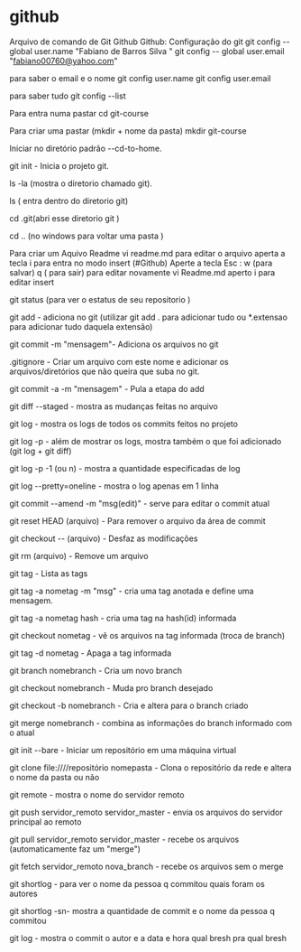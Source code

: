 # github

Arquivo de comando de Git Github
Github:
Configuração do git 
git config --global user.name "Fabiano de Barros Silva "
git config -- global user.email "fabiano00760@yahoo.com"

para saber o email e o nome 
git config user.name 
git config user.email

para saber tudo 
git config --list

Para entra numa pastar 
cd git-course

Para criar uma pastar (mkdir + nome da pasta)
mkdir git-course

Iniciar no diretório padrão --cd-to-home.

git init - Inicia o projeto git.

ls -la (mostra o diretorio chamado git).

ls ( entra dentro do diretorio git)

cd .git(abri esse diretorio git )

cd .. (no windows para voltar uma pasta )


Para criar um Aquivo Readme
vi readme.md 
para editar o arquivo aperta a tecla i para entra no modo insert 
(#Github)
Aperte a tecla Esc : w (para salvar) q ( para sair)
para editar novamente  vi Readme.md aperto i para editar insert

git status (para ver o estatus de seu repositorio )

git add - adiciona no git (utilizar git add . para adicionar tudo ou *.extensao para adicionar tudo daquela extensão)

git commit -m "mensagem"- Adiciona os arquivos no git

.gitignore - Criar um arquivo com este nome e adicionar os arquivos/diretórios que não queira que suba no git.

git commit -a -m "mensagem" - Pula a etapa do add

git diff --staged - mostra as mudanças feitas no arquivo 

git log - mostra os logs de todos os commits feitos no projeto

git log -p - além de mostrar os logs, mostra também o que foi adicionado (git log + git diff)

git log -p -1 (ou n) - mostra a quantidade especificadas de log

git log --pretty=oneline - mostra o log apenas em 1 linha

git commit --amend -m "msg(edit)" - serve para editar o commit atual

git reset HEAD (arquivo) - Para remover o arquivo da área de commit

git checkout -- (arquivo) - Desfaz as modificações

git rm (arquivo) - Remove um arquivo

git tag - Lista as tags

git tag -a nometag -m "msg" - cria uma tag anotada e define uma mensagem.

git tag -a nometag hash - cria uma tag na hash(id) informada

git checkout nometag - vê os arquivos na tag informada (troca de branch)

git tag -d nometag - Apaga a tag informada

git branch nomebranch - Cria um novo branch

git checkout nomebranch - Muda pro branch desejado

git checkout -b nomebranch - Cria e altera para o branch criado

git merge nomebranch - combina as informações do branch informado com o atual

git init --bare - Iniciar um repositório em uma máquina virtual

git clone file:////repositório nomepasta - Clona o repositório da rede e altera o nome da pasta ou não

git remote - mostra o nome do servidor remoto

git push servidor_remoto servidor_master - envia os arquivos do servidor principal ao remoto

git pull servidor_remoto servidor_master - recebe os arquivos (automaticamente faz um "merge")

git fetch servidor_remoto nova_branch  - recebe os arquivos sem o merge

git shortlog  - para ver o nome da pessoa q commitou quais foram os autores 

git shortlog -sn- mostra a quantidade de commit e o nome da pessoa q commitou 

git log -  mostra o commit o autor e a data e hora qual bresh pra qual bresh 

